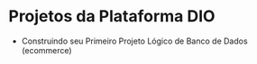 # Projetos da Plataforma DIO
* Construindo seu Primeiro Projeto Lógico de Banco de Dados (ecommerce)

